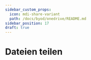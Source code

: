 ```yaml
---
sidebar_custom_props:
  icon: mdi-share-variant
  path: /docs/byod/onedrive/README.md
sidebar_position: 17
draft: true
---
```


# Dateien teilen